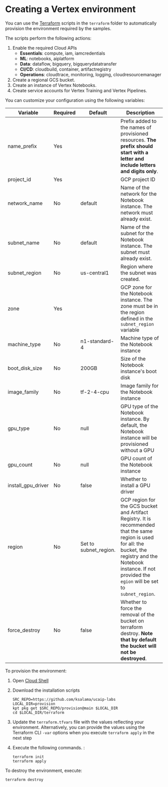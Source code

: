 # Creating a Vertex environment

You can use the [Terraform](https://www.terraform.io/) scripts in the `terraform` folder to automatically provision the environment required by the samples. 

The scripts perform the following actions:

1. Enable the required Cloud APIs
    * **Essentials**: compute, iam, iamcredentials
    * **ML**: notebooks, aiplatform
    * **Data**: dataflow, bigquery, bigquerydatatransfer
    * **CI/CD**: cloudbuild, container, artifactregistry
    * **Operations**: cloudtrace, monitoring, logging, cloudresourcemanager
2. Create a regional GCS bucket.
3. Create an instance of Vertex Notebooks.
4. Create service accounts for Vertex Training and Vertex Pipelines.

You can customize your configuration using the following variables:

|Variable|Required|Default|Description|
|--------|--------|-------|-----------|
|name_prefix|Yes||Prefix added to the names of provisioned resources. **The prefix should start with a letter and include letters and digits only**.|
|project_id|Yes||GCP project ID|
|network_name|No|default|Name of the network for the Notebook instance. The network must already exist.|
|subnet_name|No|default|Name of the subnet for the Notebook instance. The subnet must already exist.|
|subnet_region|No|us-central1|Region where the subnet was created.|
|zone|Yes||GCP zone for the Notebook instance. The zone must be in the region defined in the `subnet_region` variable|
|machine_type|No|n1-standard-4|Machine type of the  Notebook instance|
|boot_disk_size|No|200GB|Size of the Notebook instance's boot disk|
|image_family|No|tf-2-4-cpu|Image family for the Notebook instance|
|gpu_type|No|null|GPU type of the Notebook instance. By default, the Notebook instance will be provisioned without a GPU|
|gpu_count|No|null|GPU count of the Notebook instance|
|install_gpu_driver|No|false|Whether to install a GPU driver|
|region|No|Set to subnet_region.|GCP region for the GCS bucket and Artifact Registry. It is recommended that the same region is used for all: the bucket, the registry and the Notebook instance. If not provided the `egion` will be set to `subnet_region`.|
|force_destroy|No|false|Whether to force the removal of the bucket on terraform destroy. **Note that by default the bucket will not be destroyed**.|


To provision the environment:

1. Open [Cloud Shell](https://cloud.google.com/shell/docs/launching-cloud-shell)

2. Download the installation scripts
    ```
    SRC_REPO=https://github.com/ksalama/ucaip-labs
    LOCAL_DIR=provision
    kpt pkg get $SRC_REPO/provision@main $LOCAL_DIR
    cd $LOCAL_DIR/terraform
    ```

3. Update the `terraform.tfvars` file with the values reflecting your environment. Alternatively, you can provide the values using the Terraform CLI `-var` options when you execute `terraform apply` in the next step

4. Execute the following commands. :
    ```
    terraform init
    terraform apply
    ```


To destroy the environment, execute:
```
terraform destroy
```
